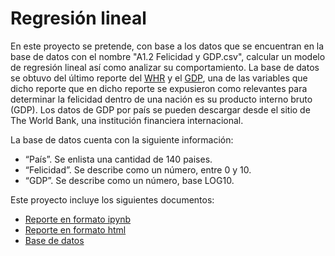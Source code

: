 # Regresión lineal
En este proyecto se pretende, con base a los datos que se encuentran en la base de datos con el nombre "A1.2 Felicidad y GDP.csv", calcular un modelo de regresión lineal así como analizar su comportamiento. La base de datos se obtuvo del último reporte del [WHR](https://worldhappiness.report/ed/2022/#appendices-and-data) y el [GDP](https://data.worldbank.org/indicator/NY.GDP.MKTP.CD), una de las variables que dicho reporte que en dicho reporte se expusieron como relevantes para determinar la felicidad dentro de una nación es su producto interno bruto (GDP). Los datos de GDP por país se pueden descargar desde el sitio de The World Bank, una institución financiera internacional.  

La base de datos cuenta con la siguiente información:
-	“País”. Se enlista una cantidad de 140 paises.
-	“Felicidad”. Se describe como un número, entre 0 y 10.
-	“GDP”. Se describe como un número, base LOG10.

Este proyecto incluye los siguientes documentos:
- [Reporte en formato ipynb](./A1_2.ipynb)
- [Reporte en formato html](./A1_2.html)
- [Base de datos](./Felicidad_GDP.csv)
